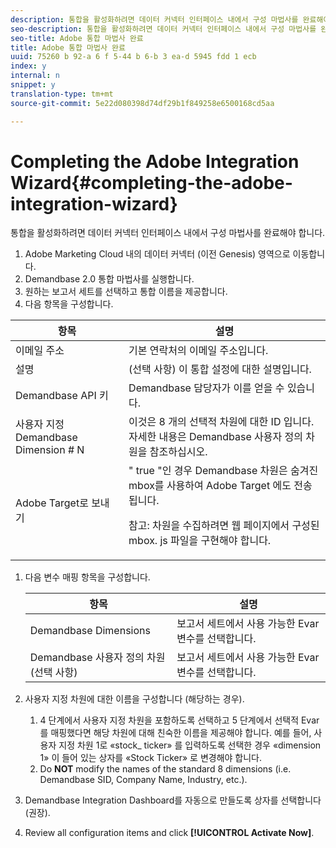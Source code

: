 ```yaml
---
description: 통합을 활성화하려면 데이터 커넥터 인터페이스 내에서 구성 마법사를 완료해야 합니다.
seo-description: 통합을 활성화하려면 데이터 커넥터 인터페이스 내에서 구성 마법사를 완료해야 합니다.
seo-title: Adobe 통합 마법사 완료
title: Adobe 통합 마법사 완료
uuid: 75260 b 92-a 6 f 5-44 b 6-b 3 ea-d 5945 fdd 1 ecb
index: y
internal: n
snippet: y
translation-type: tm+mt
source-git-commit: 5e22d080398d74df29b1f849258e6500168cd5aa

---
```



# Completing the Adobe Integration Wizard{#completing-the-adobe-integration-wizard}

통합을 활성화하려면 데이터 커넥터 인터페이스 내에서 구성 마법사를 완료해야 합니다.

1. Adobe Marketing Cloud 내의 데이터 커넥터 (이전 Genesis) 영역으로 이동합니다.
1. Demandbase 2.0 통합 마법사를 실행합니다.
1. 원하는 보고서 세트를 선택하고 통합 이름을 제공합니다.
1. 다음 항목을 구성합니다.

<table id="table_8D60DC7C48C144DC9934749E7F9F65FF"> 
 <thead> 
  <tr> 
   <th colname="col1" class="entry"> 항목 </th> 
   <th colname="col2" class="entry"> 설명 </th> 
  </tr>
 </thead>
 <tbody> 
  <tr> 
   <td colname="col1"> 이메일 주소 </td> 
   <td colname="col2"> 기본 연락처의 이메일 주소입니다. </td> 
  </tr> 
  <tr> 
   <td colname="col1"> 설명 </td> 
   <td colname="col2"> (선택 사항) 이 통합 설정에 대한 설명입니다. </td> 
  </tr> 
  <tr> 
   <td colname="col1"> Demandbase API 키 </td> 
   <td colname="col2"> Demandbase 담당자가 이를 얻을 수 있습니다. </td> 
  </tr> 
  <tr> 
   <td colname="col1"> 사용자 지정 Demandbase Dimension # N </td> 
   <td colname="col2"> 이것은 8 개의 선택적 차원에 대한 ID 입니다. 자세한 내용은 Demandbase 사용자 정의 차원을 참조하십시오. </td> 
  </tr> 
  <tr> 
   <td colname="col1"> Adobe Target로 보내기 </td> 
   <td colname="col2">" true "인 경우 Demandbase 차원은 숨겨진 mbox를 사용하여 Adobe Target 에도 전송됩니다. <p>참고: 차원을 수집하려면 웹 페이지에서 구성된 mbox. js 파일을 구현해야 합니다. </p> </td> 
  </tr> 
 </tbody> 
</table>

1. 다음 변수 매핑 항목을 구성합니다.

   | 항목 | 설명 |
   |---|---|
   | Demandbase Dimensions | 보고서 세트에서 사용 가능한 Evar 변수를 선택합니다. |
   | Demandbase 사용자 정의 차원 (선택 사항) | 보고서 세트에서 사용 가능한 Evar 변수를 선택합니다. |

1. 사용자 지정 차원에 대한 이름을 구성합니다 (해당하는 경우).

   1. 4 단계에서 사용자 지정 차원을 포함하도록 선택하고 5 단계에서 선택적 Evar를 매핑했다면 해당 차원에 대해 친숙한 이름을 제공해야 합니다. 예를 들어, 사용자 지정 차원 1로 «stock_ ticker» 를 입력하도록 선택한 경우 «dimension 1» 이 들어 있는 상자를 «Stock Ticker» 로 변경해야 합니다.
   1. Do **NOT** modify the names of the standard 8 dimensions (i.e. Demandbase SID, Company Name, Industry, etc.).

1. Demandbase Integration Dashboard를 자동으로 만들도록 상자를 선택합니다 (권장).
1. Review all configuration items and click **[!UICONTROL Activate Now]**.

